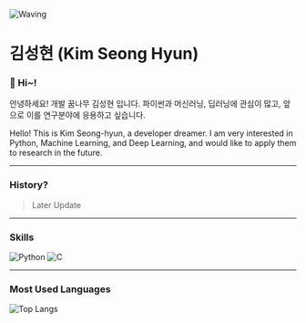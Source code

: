 ![Waving](https://capsule-render.vercel.app/api?type=waving&height=200&text=Have%20A%20Nice%20Day~!&fontAlign=40&fontAlignY=40&color=gradient)

# 김성현 (Kim Seong Hyun)

### 👋 Hi~!  
안녕하세요! 개발 꿈나무 김성현 입니다.
파이썬과 머신러닝, 딥러닝에 관심이 많고, 앞으로 이를 연구분야에 응용하고 싶습니다.

Hello! This is Kim Seong-hyun, a developer dreamer. 
I am very interested in Python, Machine Learning, and Deep Learning, and would like to apply them to research in the future.

<hr/>

### History?
> Later Update

<hr/>

### Skills
![Python](https://img.shields.io/badge/python-3670A0?style=for-the-badge&logo=python&logoColor=ffdd54)
![C](https://img.shields.io/badge/c-%2300599C.svg?style=for-the-badge&logo=c&logoColor=white)

<hr/>

### Most Used Languages
![Top Langs](https://github-readme-stats.vercel.app/api/top-langs/?username=______&layout=compact)
